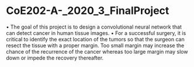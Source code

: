 # CoE202-A-_2020_3_FinalProject
• The goal of this project is to design a convolutional neural network that can detect cancer in human tissue
images.
• For a successful surgery, it is critical to identify the exact location of the tumors so that the surgeon can resect
the tissue with a proper margin. Too small margin may increase the chance of the recurrence of the cancer
whereas too large margin may slow down or impede the recovery thereafter.
